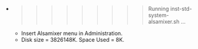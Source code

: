 * >>>>>>>>> Running inst-std-system-alsamixer.sh ...
  * Insert Alsamixer menu in Administration.
  * Disk size = 3826148K. Space Used = 8K.
